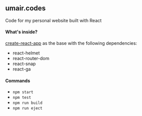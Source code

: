 ## umair.codes


Code for my personal website built with React

#### What's inside?

[create-react-app](https://github.com/facebook/create-react-app) as the base with the following dependencies:

- react-helmet
- react-router-dom
- react-snap
- react-ga


#### Commands

- `npm start`
- `npm test`
- `npm run build`
- `npm run eject`

